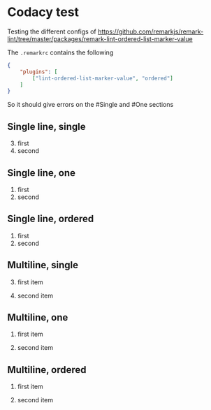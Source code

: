 # Codacy test

Testing the different configs of
<https://github.com/remarkjs/remark-lint/tree/master/packages/remark-lint-ordered-list-marker-value>

The `.remarkrc` contains the following

```json
{
    "plugins": [
        ["lint-ordered-list-marker-value", "ordered"]
    ]
}
```

So it should give errors on the #Single and #One sections

## Single line, single

3. first
3. second

## Single line, one

1. first
1. second

## Single line, ordered

1. first
2. second

## Multiline, single

3. first
   item

3. second
   item

## Multiline, one

1. first
   item

1. second
   item

## Multiline, ordered

1. first
   item

2. second
   item
